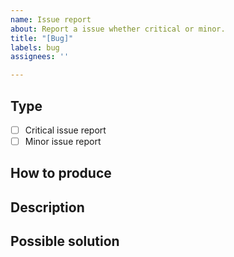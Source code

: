 ```yaml
---
name: Issue report
about: Report a issue whether critical or minor.
title: "[Bug]"
labels: bug
assignees: ''

---
```


## Type
<!-- Pick one with x b/w [] symbol -->
- [ ] Critical issue report
- [ ] Minor issue report

## How to produce
<!-- Details shows how to perform this issue. -->

## Description
<!-- Technical detail about it. -->

## Possible solution
<!-- Give some thought about how to solute it. -->
